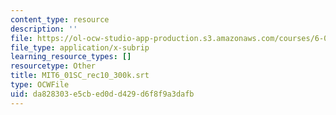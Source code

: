 ```yaml
---
content_type: resource
description: ''
file: https://ol-ocw-studio-app-production.s3.amazonaws.com/courses/6-01sc-introduction-to-electrical-engineering-and-computer-science-i-spring-2011/da828303e5cbed0dd429d6f8f9a3dafb_MIT6_01SC_rec10_300k.srt
file_type: application/x-subrip
learning_resource_types: []
resourcetype: Other
title: MIT6_01SC_rec10_300k.srt
type: OCWFile
uid: da828303-e5cb-ed0d-d429-d6f8f9a3dafb
---
```

